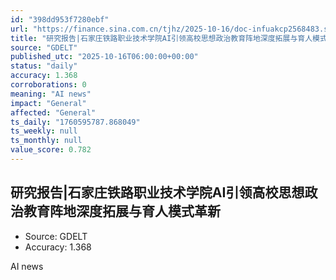 ```yaml
---
id: "398dd953f7280ebf"
url: "https://finance.sina.com.cn/tjhz/2025-10-16/doc-infuakcp2568483.shtml"
title: "研究报告|石家庄铁路职业技术学院AI引领高校思想政治教育阵地深度拓展与育人模式革新"
source: "GDELT"
published_utc: "2025-10-16T06:00:00+00:00"
status: "daily"
accuracy: 1.368
corroborations: 0
meaning: "AI news"
impact: "General"
affected: "General"
ts_daily: "1760595787.868049"
ts_weekly: null
ts_monthly: null
value_score: 0.782
---
```

## 研究报告|石家庄铁路职业技术学院AI引领高校思想政治教育阵地深度拓展与育人模式革新

- Source: GDELT
- Accuracy: 1.368

AI news
